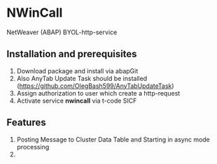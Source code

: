 # NWinCall
NetWeaver (ABAP) BYOL-http-service

## Installation and prerequisites
1. Download package and install via abapGit
2. Also AnyTab Update Task should be installed (https://github.com/OlegBash599/AnyTabUpdateTask)
3. Assign authorization to user which create a http-request
4. Activate service **nwincall** via t-code SICF

## Features
1. Posting Message to Cluster Data Table and Starting in async mode processing
2. 
